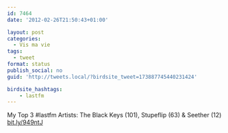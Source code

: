 ```yaml
---
id: 7464
date: '2012-02-26T21:50:43+01:00'

layout: post
categories:
  - Vis ma vie
tags:
  - tweet
format: status
publish_social: no
guid: 'http://tweets.local/?birdsite_tweet=173887745440231424'

birdsite_hashtags:
    - lastfm
---
```


My Top 3 #lastfm Artists: The Black Keys (101), Stupeflip (63) &amp; Seether (12) [bit.ly/949ntJ](http://bit.ly/949ntJ)